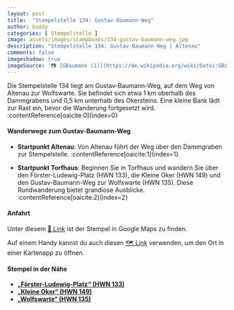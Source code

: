 ```yaml
---
layout: post
title:  "Stempelstelle 134: Gustav-Baumann-Weg"
author: buddy
categories: [ Stempelstelle ]
image: assets/images/stampboxes/134-gustav-baumann-weg.jpg
description: "Stempelstelle 134: Gustav-Baumann-Weg | Altenau"
comments: false
imageshadow: true
imageSource: '📷 [GBaumann (1)](https://de.wikipedia.org/wiki/Datei:GBaumann_(1).JPG) von <p><a href="//de.wikipedia.org/wiki/Benutzer:JuTe_CLZ" title="Benutzer:JuTe CLZ">JuTe CLZ</a></p> unter Lizenz [Bild-frei](//de.wikipedia.org/wiki/Datei:GBaumann_(1).JPG)'
---
```


Die Stempelstelle 134 liegt am Gustav-Baumann-Weg, auf dem Weg von Altenau zur Wolfswarte. Sie befindet sich etwa 1 km oberhalb des Dammgrabens und 0,5 km unterhalb des Okersteins. Eine kleine Bank lädt zur Rast ein, bevor die Wanderung fortgesetzt wird. :contentReference[oaicite:0]{index=0}

#### Wanderwege zum Gustav-Baumann-Weg

- **Startpunkt Altenau**: Von Altenau führt der Weg über den Dammgraben zur Stempelstelle. :contentReference[oaicite:1]{index=1}

- **Startpunkt Torfhaus**: Beginnen Sie in Torfhaus und wandern Sie über den Förster-Ludewig-Platz (HWN 133), die Kleine Oker (HWN 149) und den Gustav-Baumann-Weg zur Wolfswarte (HWN 135). Diese Rundwanderung bietet grandiose Ausblicke. :contentReference[oaicite:2]{index=2}

#### Anfahrt

Unter diesem [📍 Link](https://www.google.com/maps/dir/?api=1&origin=&destination=51.78544%2C%2010.46754) ist der Stempel in Google Maps zu finden.

<div class="android-only">
  Auf einem Handy kannst du auch diesen 
  <a href="geo:51.78544,10.46754">🗺️ Link</a> 
  verwenden, um den Ort in einer Kartenapp zu öffnen.
  <p></p>
</div>

#### Stempel in der Nähe

- [**„Förster-Ludewig-Platz“ (HWN 133)**](/stempelstelle-133-foerster-ludewig-platz)
- [**„Kleine Oker“ (HWN 149)**](/stempelstelle-149-kleine-oker)
- [**„Wolfswarte“ (HWN 135)**](/stempelstelle-135-wolfswarte)
